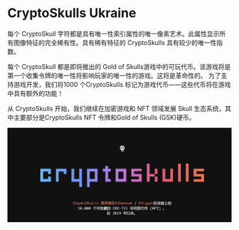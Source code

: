 # CryptoSkulls Ukraine

每个 CryptoSkull 字符都是具有唯一性索引属性的唯一像素艺术。此属性显示所有图像特征的完全稀有性。具有稀有特征的 CryptoSkulls 具有较少的唯一性指数。

每个 CryptoSkull 都是即将推出的 Gold of Skulls游戏中的可玩代币。该游戏将是第一个收集令牌的唯一性将影响玩家的唯一性的游戏。这将是革命性的。
为了支持游戏开发，我们将1000 个CryptoSkulls 标记为游戏代币——这些代币将在游戏中具有额外的功能！

从 CryptoSkulls 开始，我们继续在加密游戏和 NFT 领域发展 Skull 生态系统，其中主要部分是CryptoSkulls NFT 令牌和Gold of Skulls (GSK)硬币。

![nft](1661418910757.jpg)
